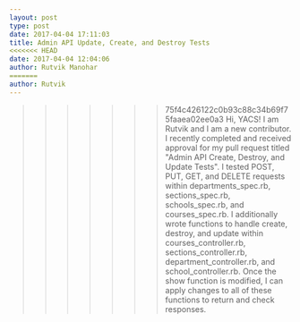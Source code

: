 ```yaml
---
layout: post
type: post
date: 2017-04-04 17:11:03
title: Admin API Update, Create, and Destroy Tests
<<<<<<< HEAD
date: 2017-04-04 12:04:06
author: Rutvik Manohar
=======
author: Rutvik
---
```

>>>>>>> 75f4c426122c0b93c88c34b69f75faaea02ee0a3
Hi, YACS! I am Rutvik and I am a new contributor.
I recently completed and received approval for my
pull request titled "Admin API Create, Destroy, and Update Tests".
I tested POST, PUT, GET, and DELETE requests within
departments_spec.rb, sections_spec.rb, schools_spec.rb,
and courses_spec.rb. I additionally wrote functions
to handle create, destroy, and update within courses_controller.rb,
sections_controller.rb, department_controller.rb, and school_controller.rb.
Once the show function is modified, I can apply changes to all of these functions
to return  and check responses.
